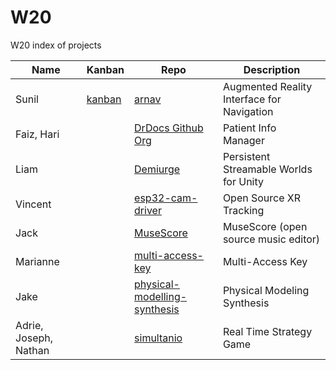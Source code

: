 # W20
W20 index of projects

| Name | Kanban |Repo | Description|
|------|------|------|------------|
| Sunil | [kanban](https://github.com/CCS-1L-F19/arnav/projects/2) | [arnav](https://github.com/CCS-1L-F19/arnav) | Augmented Reality Interface for Navigation|
| Faiz, Hari |  | [DrDocs Github Org](https://github.com/DrDocx) | Patient Info Manager |
| Liam |  | [Demiurge](https://github.com/alphamodder/desertofthorns) | Persistent Streamable Worlds for Unity  |
| Vincent |  | [esp32-cam-driver](https://github.com/argus-xr/esp32-cam-driver) | Open Source XR Tracking|
| Jack | | [MuseScore](https://github.com/CCS-1L-F19/MuseScore) | MuseScore (open source music editor)|
| Marianne | | [multi-access-key](https://github.com/CCS-1L-F19/multi-access-key) | Multi-Access Key | 
| Jake | | [physical-modelling-synthesis](https://github.com/CCS-1L-F19/physical-modelling-synthesis) | Physical Modeling Synthesis|
| Adrie, Joseph, Nathan  |  | [simultanio](https://github.com/CCS-1L-F19/simultanio) | Real Time Strategy Game |
